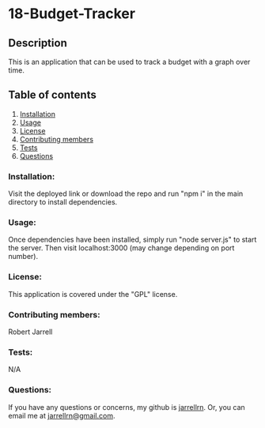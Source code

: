 
# 18-Budget-Tracker

## Description
 This is an application that can be used to track a budget with a graph over time.
## Table of contents
1. [Installation](#installation)
2. [Usage](#usage)
3. [License](#license)
4. [Contributing members](#contributing)
5. [Tests](#tests)
6. [Questions](#questions)

### Installation: <a name="installation"></a>
 Visit the deployed link or download the repo and run "npm i" in the main directory to install dependencies.
### Usage: <a name="usage"></a>
 Once dependencies have been installed, simply run "node server.js" to start the server. Then visit localhost:3000 (may change depending on port number).
### License: <a name="license"></a>
 This application is covered under the "GPL" license.
### Contributing members: <a name="contributing"></a>
 Robert Jarrell
### Tests: <a name="tests"></a>
 N/A
### Questions: <a name="questions"></a>
If you have any questions or concerns, my github is [jarrellrn](https://github.com/jarrellrn). Or, you can email me at jarrellrn@gmail.com.